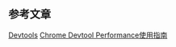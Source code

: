 ##  参考文章
[Devtools](https://developer.chrome.com/docs/devtools/)
[Chrome Devtool Performance使用指南](https://zhuanlan.zhihu.com/p/29879682)